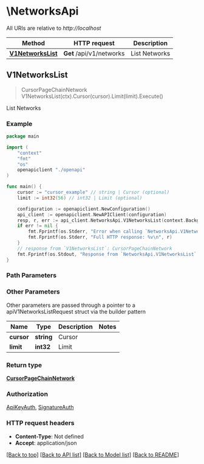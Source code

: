 # \NetworksApi

All URIs are relative to *http://localhost*

Method | HTTP request | Description
------------- | ------------- | -------------
[**V1NetworksList**](NetworksApi.md#V1NetworksList) | **Get** /api/v1/networks | List Networks



## V1NetworksList

> CursorPageChainNetwork V1NetworksList(ctx).Cursor(cursor).Limit(limit).Execute()

List Networks



### Example

```go
package main

import (
    "context"
    "fmt"
    "os"
    openapiclient "./openapi"
)

func main() {
    cursor := "cursor_example" // string | Cursor (optional)
    limit := int32(56) // int32 | Limit (optional)

    configuration := openapiclient.NewConfiguration()
    api_client := openapiclient.NewAPIClient(configuration)
    resp, r, err := api_client.NetworksApi.V1NetworksList(context.Background()).Cursor(cursor).Limit(limit).Execute()
    if err != nil {
        fmt.Fprintf(os.Stderr, "Error when calling `NetworksApi.V1NetworksList``: %v\n", err)
        fmt.Fprintf(os.Stderr, "Full HTTP response: %v\n", r)
    }
    // response from `V1NetworksList`: CursorPageChainNetwork
    fmt.Fprintf(os.Stdout, "Response from `NetworksApi.V1NetworksList`: %v\n", resp)
}
```

### Path Parameters



### Other Parameters

Other parameters are passed through a pointer to a apiV1NetworksListRequest struct via the builder pattern


Name | Type | Description  | Notes
------------- | ------------- | ------------- | -------------
 **cursor** | **string** | Cursor | 
 **limit** | **int32** | Limit | 

### Return type

[**CursorPageChainNetwork**](CursorPageChainNetwork.md)

### Authorization

[ApiKeyAuth](../README.md#ApiKeyAuth), [SignatureAuth](../README.md#SignatureAuth)

### HTTP request headers

- **Content-Type**: Not defined
- **Accept**: application/json

[[Back to top]](#) [[Back to API list]](../README.md#documentation-for-api-endpoints)
[[Back to Model list]](../README.md#documentation-for-models)
[[Back to README]](../README.md)

